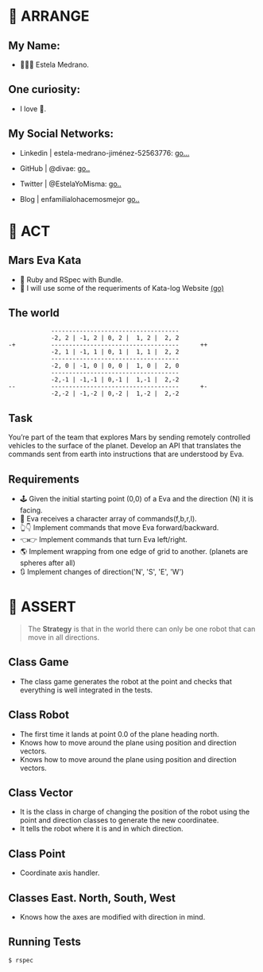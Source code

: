 # 👋 ARRANGE

## My Name:
- 👩🏼‍🚀 Estela Medrano.

## One curiosity:
- I love 🤖.

## My Social Networks:
- Linkedin | estela-medrano-jiménez-52563776: [go...](https://www.linkedin.com/in/estela-medrano-jim%C3%A9nez-52563776/)

- GitHub | @divae: [go..](https://github.com/divae)

- Twitter | @EstelaYoMisma: [go..](https://twitter.com/EstelaYoMisma)

- Blog | enfamilialohacemosmejor [go..](https://enfamilialohacemosmejor.blogspot.com/)

# 🦾 ACT

## Mars Eva Kata
- 💎 Ruby and RSpec with Bundle.
- 🎯 I will use some of the requeriments of Kata-log Website [(go)](https://kata-log.rocks/mars-rover-kata)

## The world

                ------------------------------------
                -2, 2 | -1, 2 | 0, 2 |  1, 2 |  2, 2 
    -+          ------------------------------------      ++
                -2, 1 | -1, 1 | 0, 1 |  1, 1 |  2, 2
                ------------------------------------
                -2, 0 | -1, 0 | 0, 0 |  1, 0 |  2, 0 
                ------------------------------------
                -2,-1 | -1,-1 | 0,-1 |  1,-1 |  2,-2
    --          ------------------------------------      +-
                -2,-2 | -1,-2 | 0,-2 |  1,-2 |  2,-2 



## Task
You’re part of the team that explores Mars by sending remotely controlled vehicles  to the surface of the planet. Develop an API that translates the commands sent from earth into instructions that are understood by Eva.

## Requirements
- 🕹️ Given the initial starting point (0,0) of a Eva and the direction (N) it is facing.
- 📡 Eva receives a character array of commands(f,b,r,l).
- 👆👇 Implement commands that move Eva forward/backward.
- 👈👉 Implement commands that turn Eva left/right.
- 🌎 Implement wrapping from one edge of grid to another. (planets are spheres after all)
- 🔃 Implement changes of direction('N', 'S', 'E', 'W') 

# 💃 ASSERT
 
 >The **Strategy** is that in the world there can only be one robot that can move in all directions.

## Class Game
- The class game generates the robot at the point and checks that everything is well integrated in the tests.

## Class Robot
- The first time it lands at point 0.0 of the plane heading north.
- Knows how to move around the plane using position and direction vectors.
- Knows how to move around the plane using position and direction vectors.

## Class Vector
- It is the class in charge of changing the position of the robot using the point and direction classes to generate the new coordinatee.
- It tells the robot where it is and in which direction.

## Class Point
- Coordinate axis handler.

## Classes East. North, South, West
- Knows how the axes are modified with direction in mind.


## Running Tests
```Console
$ rspec
```

